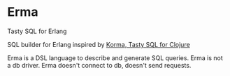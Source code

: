 # Erma

Tasty SQL for Erlang

SQL builder for Erlang inspired by [Korma, Tasty SQL for Clojure](http://sqlkorma.com/)

Erma is a DSL language to describe and generate SQL queries.
Erma is not a db driver. Erma doesn't connect to db, doesn't send requests.
